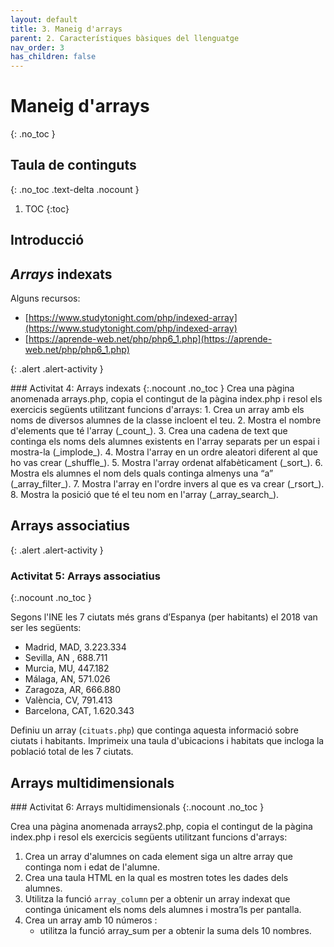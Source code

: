 ```yaml
---
layout: default
title: 3. Maneig d'arrays
parent: 2. Característiques bàsiques del llenguatge
nav_order: 3
has_children: false
---
```


# Maneig d'arrays
{: .no_toc }

## Taula de continguts
{: .no_toc .text-delta  .nocount }

1. TOC
{:toc}

## Introducció

## _Arrays_ indexats

Alguns recursos: 

* [https://www.studytonight.com/php/indexed-array](https://www.studytonight.com/php/indexed-array)
* [https://aprende-web.net/php/php6_1.php](https://aprende-web.net/php/php6_1.php)

{: .alert .alert-activity }
<div markdown="1">
### Activitat 4: Arrays indexats
{:.nocount .no_toc }
Crea una pàgina anomenada arrays.php, copia el contingut de la pàgina index.php i resol els exercicis següents 
utilitzant funcions d'arrays:
1. Crea un array amb els noms de diversos alumnes de la classe incloent el teu. 
2. Mostra el nombre d'elements que té l'array (_count_). 
3. Crea una cadena de text que continga els noms dels alumnes existents en l'array separats per un espai i 
mostra-la (_implode_).
4. Mostra l'array en un ordre aleatori diferent al que ho vas crear (_shuffle_). 
5. Mostra l'array ordenat alfabèticament (_sort_). 
6. Mostra els alumnes el nom dels quals continga almenys una “a” (_array_filter_).
7. Mostra l'array en l'ordre invers al que es va crear (_rsort_). 
8. Mostra la posició que té el teu nom en l'array (_array_search_).
</div>

## Arrays associatius

{: .alert .alert-activity }
<div markdown="1">

### Activitat 5: Arrays associatius
{:.nocount .no_toc }

Segons l'INE les 7 ciutats més grans d’Espanya (per habitants) el 2018 van ser les següents:
- Madrid, MAD,	3.223.334
- Sevilla, AN	, 688.711
- Murcia, MU,	447.182
- Málaga, AN,	571.026
- Zaragoza, AR, 666.880
- València, CV,	 791.413
- Barcelona, CAT, 1.620.343

Definiu un array (`cituats.php`) que continga aquesta informació sobre ciutats i habitants. Imprimeix una 
taula d'ubicacions i habitats que incloga la població total de les 7 ciutats.
</div>

## Arrays multidimensionals

<div markdown="1">
### Activitat 6: Arrays multidimensionals
{:.nocount .no_toc }

Crea una pàgina anomenada arrays2.php, copia el contingut de la pàgina index.php i resol els exercicis següents utilitzant funcions d'arrays: 

1. Crea un array d'alumnes on cada element siga un altre array que continga nom i edat de l'alumne. 
2. Crea una taula HTML en la qual es mostren totes les dades dels alumnes. 
3. Utilitza la funció `array_column` per a obtenir un array indexat que continga únicament els noms dels alumnes i mostra’ls per pantalla. 
4. Crea un array amb 10 números : 
   * utilitza la funció array_sum per a obtenir la suma dels 10 nombres. 
</div>
